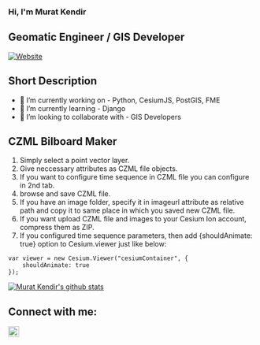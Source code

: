 ### Hi, I'm Murat Kendir
## Geomatic Engineer / GIS Developer
[![Website](https://img.shields.io/youtube/comments/-OQNriGf0PE?style=social)](https://www.youtube.com/watch?v=-OQNriGf0PE)
## Short Description
- 🔭 I’m currently working on - Python, CesiumJS, PostGIS, FME
- 🌱 I’m currently learning - Django
- 👯 I’m looking to collaborate with - GIS Developers

## CZML Bilboard Maker
1) Simply select a point vector layer.
2) Give neccessary attributes as CZML file objects.
3) If you want to configure time sequence in CZML file you can configure in 2nd tab.
4) browse and save CZML file.
5) If you have an image folder, specify it in imageurl attribute as relative path and copy it to same place in which you saved new CZML file.
6) If you want upload CZML file and images to your Cesium Ion account, compress them as ZIP.
7) If you configured time sequence parameters, then add {shouldAnimate: true} option to Cesium.viewer just like below:
```
var viewer = new Cesium.Viewer("cesiumContainer", {
    shouldAnimate: true
});
```


<!-- Also feel free to update second URL to any URL -->
[![Murat Kendir's github stats](https://github-readme-stats.vercel.app/api?username=muratkendir&count_private=true&include_all_commits=true&theme=radical)](https://github.com/muratkendir)
## Connect with me:
<!--[<img align="left" alt="codeSTACKr.com" width="22px" src="https://raw.githubusercontent.com/iconic/open-iconic/master/svg/globe.svg" />][website]-->
<!--[<img align="left" alt="codeSTACKr | Twitter" width="22px" src="https://cdn.jsdelivr.net/npm/simple-icons@v3/icons/twitter.svg" />][twitter]-->
[<img align="left" alt="codeSTACKr | LinkedIn" width="22px" src="https://cdn.jsdelivr.net/npm/simple-icons@v3/icons/linkedin.svg" />][linkedin]
<br />
<!-- Optional if you have blogs -->
<!--## Latest blog posts:-->
<!-- BLOG-POST-LIST:START -->
<!-- BLOG-POST-LIST:END -->
<!-- This section you create this variables that are used above -->
<!--[website]: https://google.com-->
<!--[twitter]: https://twitter.com/indrajeet_nikam-->
[linkedin]: https://www.linkedin.com/in/murat-kendir-66a39731/